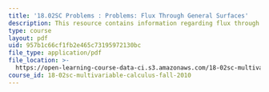 ```yaml
---
title: '18.02SC Problems : Problems: Flux Through General Surfaces'
description: This resource contains information regarding flux through general surfaces.
type: course
layout: pdf
uid: 957b1c66cf1fb2e465c73195972130bc
file_type: application/pdf
file_location: >-
  https://open-learning-course-data-ci.s3.amazonaws.com/18-02sc-multivariable-calculus-fall-2010/957b1c66cf1fb2e465c73195972130bc_MIT18_02SC_pb_82_quest.pdf
course_id: 18-02sc-multivariable-calculus-fall-2010
---
```

